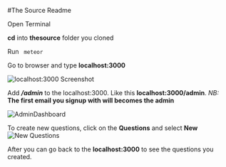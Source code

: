 #The Source Readme

Open Terminal

**cd**  into  **thesource** folder you cloned

Run ``` meteor```

Go to browser and type **localhost:3000**

![localhost:3000 Screenshot](/home/eit/Documents/thesourcesproject/thesources/Readme/localhost.png) 

Add ***/admin*** to the  localhost:3000. 
Like this **localhost:3000/admin**. 
*NB:* **The first email you signup with will becomes the admin**

![AdminDashboard](/home/eit/Documents/thesourcesproject/thesources/Readme/admindashboard.png) 

To create new questions, click on the **Questions** and select **New**
![New Questions](/home/eit/Documents/thesourcesproject/thesources/Readme/NewQuestions.png) 

After you can go back to the **localhost:3000** to see the questions you created.